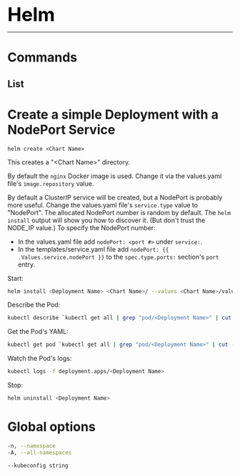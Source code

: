 **<span style="font-size:3em;color:black">Helm</span>**
***

# Commands

## List

## 


# Create a simple Deployment with a NodePort Service
```
helm create <Chart Name>
```
This creates a "\<Chart Name\>" directory.

By default the ```nginx``` Docker image is used.  Change it via the values.yaml file's ```image.repository``` value.

By default a ClusterIP service will be created, but a NodePort is probably more useful.  Change the values.yaml file's ```service.type``` value to "NodePort".  The allocated NodePort number is random by default.  The ```helm install``` output will show you how to discover it.  (But don't trust the NODE_IP value.)  To specify the NodePort number:
- In the values.yaml file add ```nodePort: <port #>``` under ```service:```.
- In the templates/service.yaml file add ```nodePort: {{ .Values.service.nodePort }}``` to the ```spec.type.ports:``` section's ```port``` entry.

Start:
```bash
helm install <Deployment Name> <Chart Name>/ --values <Chart Name>/values.yaml
```
 
Describe the Pod:
```bash
kubectl describe `kubectl get all | grep "pod/<Deployment Name>" | cut -f1 -d" "`
```

Get the Pod's YAML:
```bash
kubectl get pod `kubectl get all | grep "pod/<Deployment Name>" | cut -f1 -d" " | cut -f2 -d"/"` -o yaml
```

Watch the Pod's logs:
```bash
kubectl logs -f deployment.apps/<Deployment Name>
```

Stop:
```bash
helm uninstall <Deployment Name>
```

# Global options

```bash
-n, --namespace
-A, --all-namespaces
```

```bash
--kubeconfig string
```
